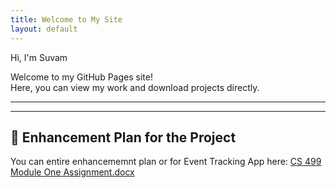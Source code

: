 ```yaml
---
title: Welcome to My Site
layout: default
---
```


Hi, I'm Suvam

Welcome to my GitHub Pages site!  
Here, you can view my work and download projects directly.

---
---

## 📂 Enhancement Plan for the Project 

You can entire enhancememnt plan or for Event Tracking App here:
[CS 499 Module One Assignment.docx](CS%20499%20Module%20One%20Assignment.docx)
